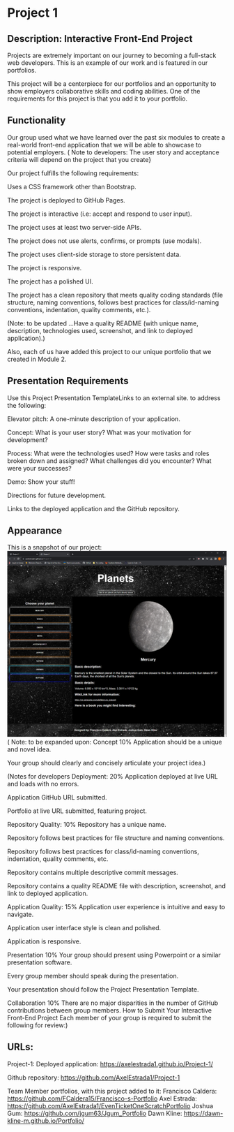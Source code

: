 # Project 1

## Description: Interactive Front-End Project
Projects are extremely important on our journey to becoming a full-stack web developers. This is an example of our work and is featured in our portfolios.

This project will be a centerpiece for our portfolios and an opportunity to show employers collaborative skills and coding abilities. One of the requirements for this project is that you add it to your portfolio.

## Functionality
Our group used what we have learned over the past six modules to create a real-world front-end application that we will be able to showcase to potential employers. ( Note to developers: The user story and acceptance criteria will depend on the project that you create}

Our project fulfills the following requirements:

Uses a CSS framework other than Bootstrap.

The project is deployed to GitHub Pages.

The project is interactive (i.e: accept and respond to user input).

The project uses at least two server-side APIs.

The project does not use alerts, confirms, or prompts (use modals).

The project uses client-side storage to store persistent data.

The project is responsive.

The project has a polished UI.

The project has a clean repository that meets quality coding standards (file structure, naming conventions, follows best practices for class/id-naming conventions, indentation, quality comments, etc.).

(Note: to be updated ...Have a quality README (with unique name, description, technologies used, screenshot, and link to deployed application).)

Also, each of us have added this project to our unique portfolio that we created in Module 2.

## Presentation Requirements
Use this Project Presentation TemplateLinks to an external site. to address the following:

Elevator pitch: A one-minute description of your application.

Concept: What is your user story? What was your motivation for development?

Process: What were the technologies used? How were tasks and roles broken down and assigned? What challenges did you encounter? What were your successes?

Demo: Show your stuff!

Directions for future development.

Links to the deployed application and the GitHub repository.

## Appearance 

This is a snapshot of our project: 
![alt text](/assets/images/Screenshot%20(12).png)
( Note: to be expanded upon: Concept 10%
Application should be a unique and novel idea.

Your group should clearly and concisely articulate your project idea.)


(Notes for developers
Deployment: 20%
Application deployed at live URL and loads with no errors.

Application GitHub URL submitted.

Portfolio at live URL submitted, featuring project.

Repository Quality: 10%
Repository has a unique name.

Repository follows best practices for file structure and naming conventions.

Repository follows best practices for class/id-naming conventions, indentation, quality comments, etc.

Repository contains multiple descriptive commit messages.

Repository contains a quality README file with description, screenshot, and link to deployed application.

Application Quality: 15%
Application user experience is intuitive and easy to navigate.

Application user interface style is clean and polished.

Application is responsive.

Presentation 10%
Your group should present using Powerpoint or a similar presentation software.

Every group member should speak during the presentation.

Your presentation should follow the Project Presentation Template.

Collaboration 10%
There are no major disparities in the number of GitHub contributions between group members.
How to Submit Your Interactive Front-End Project
Each member of your group is required to submit the following for review:)


## URLs:

Project-1: 
Deployed application: https://axelestrada1.github.io/Project-1/

Github repository:  https://github.com/AxelEstrada1/Project-1

Team Member portfolios, with this project added to it:
     Francisco Caldera: https://github.com/FCaldera15/Francisco-s-Portfolio
     Axel Estrada: https://github.com/AxelEstrada1/EvenTicketOneScratchPortfolio
     Joshua Gum: https://github.com/jgum63/Jgum_Portfolio
     Dawn Kline: https://dawn-kline-m.github.io/Portfolio/




